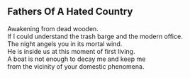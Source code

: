 Fathers Of A Hated Country
--------------------------
Awakening from dead wooden.  
If I could understand the trash barge and the modern office.  
The night angels you in its mortal wind.  
He is inside us at this moment of first living.  
A boat is not enough to decay me and keep me  
from the vicinity of your domestic phenomena.  
